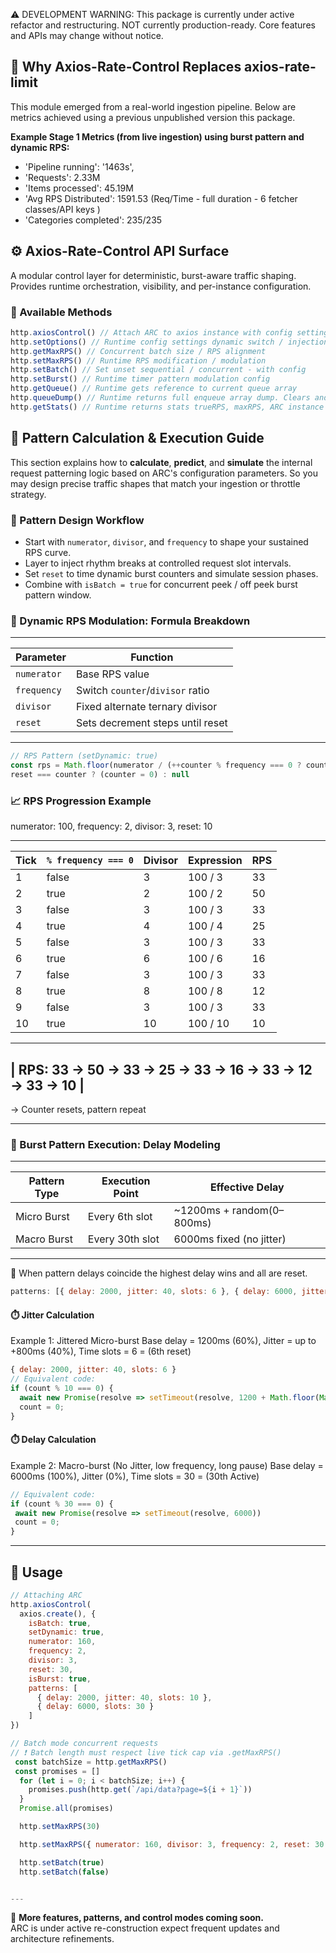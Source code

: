 ⚠️ DEVELOPMENT WARNING: This package is currently under active refactor and restructuring. NOT currently production-ready. 
Core features and APIs may change without notice.

## 🔧  Why Axios-Rate-Control Replaces axios-rate-limit

This module emerged from a real-world ingestion pipeline.
Below are metrics achieved using a previous unpublished version this package. 

**Example Stage 1 Metrics (from live ingestion) using burst pattern and dynamic RPS:**
- 'Pipeline running': '1463s',
- 'Requests': 2.33M
- 'Items processed': 45.19M
- 'Avg RPS Distributed': 1591.53 (Req/Time - full duration - 6 fetcher classes/API keys )
- 'Categories completed': 235/235



## ⚙️ Axios-Rate-Control API Surface
A modular control layer for deterministic, burst-aware traffic shaping.  
Provides runtime orchestration, visibility, and per-instance configuration.

### 🔧 Available Methods 

```js
http.axiosControl() // Attach ARC to axios instance with config settings
http.setOptions() // Runtime config settings dynamic switch / injection
http.getMaxRPS() // Concurrent batch size / RPS alignment 
http.setMaxRPS() // Runtime RPS modification / modulation
http.setBatch() // Set unset sequential / concurrent - with config
http.setBurst() // Runtime timer pattern modulation config
http.getQueue() // Runtime gets reference to current queue array
http.queueDump() // Runtime returns full enqueue array dump. Clears and cancels requests 
http.getStats() // Runtime returns stats trueRPS, maxRPS, ARC instance id
```
## 🧮 Pattern Calculation & Execution Guide

This section explains how to **calculate**, **predict**, and **simulate** the internal request patterning logic based on ARC's configuration parameters. 
So you may design precise traffic shapes that match your ingestion or throttle strategy.

### 📘 Pattern Design Workflow

- Start with `numerator`, `divisor`, and `frequency` to shape your sustained RPS curve.
- Layer to inject rhythm breaks at controlled request slot intervals.
- Set `reset` to time dynamic burst counters and simulate session phases.
- Combine with `isBatch = true` for concurrent peek / off peek burst pattern window.


### 🎯 Dynamic RPS Modulation: Formula Breakdown

____________________________________________________
|  Parameter  |             Function               |
|-------------|------------------------------------|
| `numerator` |           Base RPS value           |
| `frequency` |  Switch `counter`/`divisor` ratio  |
|  `divisor`  |  Fixed alternate  ternary divisor  |
|   `reset`   |  Sets decrement steps until reset  |
----------------------------------------------------

```js
// RPS Pattern (setDynamic: true)
const rps = Math.floor(numerator / (++counter % frequency === 0 ? counter : divisor)) 
reset === counter ? (counter = 0) : null
```


### 📈 RPS Progression Example
numerator: 100, frequency: 2, divisor: 3, reset: 10
__________________________________________________________________
| Tick | `% frequency === 0`  | Divisor | Expression       | RPS  |
|------|----------------------|---------|------------------|------|
| 1    | false                | 3       | 100 / 3          | 33   |
| 2    | true                 | 2       | 100 / 2          | 50   |
| 3    | false                | 3       | 100 / 3          | 33   |
| 4    | true                 | 4       | 100 / 4          | 25   |
| 5    | false                | 3       | 100 / 3          | 33   |
| 6    | true                 | 6       | 100 / 6          | 16   |
| 7    | false                | 3       | 100 / 3          | 33   |
| 8    | true                 | 8       | 100 / 8          | 12   |
| 9    | false                | 3       | 100 / 3          | 33   |
| 10   | true                 | 10      | 100 / 10         | 10   |
__________________________________________________________________
| RPS: 33 → 50 → 33 → 25 → 33 → 16 → 33 → 12 → 33 → 10            |
------------------------------------------------------------------
→ Counter resets, pattern repeat

---

### 🧨 Burst Pattern Execution: Delay Modeling
____________________________________________________________________________________
|    Pattern Type    |     Execution Point    |          Effective Delay           |
|--------------------|------------------------|------------------------------------|
|    Micro Burst     |     Every 6th slot     |    ~1200ms + random(0–800ms)       |
|    Macro Burst     |     Every 30th slot    |     6000ms fixed (no jitter)       |
------------------------------------------------------------------------------------
🔹 When pattern delays coincide the highest delay wins and all are reset.


```js
patterns: [{ delay: 2000, jitter: 40, slots: 6 }, { delay: 6000, jitter: 0, slots: 30 }]
```

#### ⏱️ Jitter Calculation
Example 1: Jittered Micro-burst
Base delay = 1200ms (60%), 
Jitter = up to +800ms (40%), 
Time slots = 6 = (6th reset)
```js
{ delay: 2000, jitter: 40, slots: 6 }
// Equivalent code:
if (count % 10 === 0) {
  await new Promise(resolve => setTimeout(resolve, 1200 + Math.floor(Math.random() * 800)))
  count = 0;
}

```
#### ⏱️ Delay Calculation
 Example 2: Macro-burst (No Jitter, low frequency, long pause)
 Base delay = 6000ms (100%), 
 Jitter (0%), 
 Time slots = 30 = (30th Active)
 ```js
// Equivalent code:
if (count % 30 === 0) {
  await new Promise(resolve => setTimeout(resolve, 6000))
  count = 0;
}
```
---




## 📘 Usage
```js
// Attaching ARC 
http.axiosControl(
  axios.create(), {
    isBatch: true,
    setDynamic: true,
    numerator: 160,
    frequency: 2,
    divisor: 3,
    reset: 30,
    isBurst: true,
    patterns: [
      { delay: 2000, jitter: 40, slots: 10 },
      { delay: 6000, slots: 30 }
    ]
})

// Batch mode concurrent requests
// ❗ Batch length must respect live tick cap via .getMaxRPS()
 const batchSize = http.getMaxRPS()
 const promises = []
  for (let i = 0; i < batchSize; i++) {
    promises.push(http.get(`/api/data?page=${i + 1}`))
  }
  Promise.all(promises)

  http.setMaxRPS(30)

  http.setMaxRPS({ numerator: 160, divisor: 3, frequency: 2, reset: 30 })

  http.setBatch(true)
  http.setBatch(false)  


---
```
🔄 **More features, patterns, and control modes coming soon.**  
ARC is under active re-construction expect frequent updates and architecture refinements.


